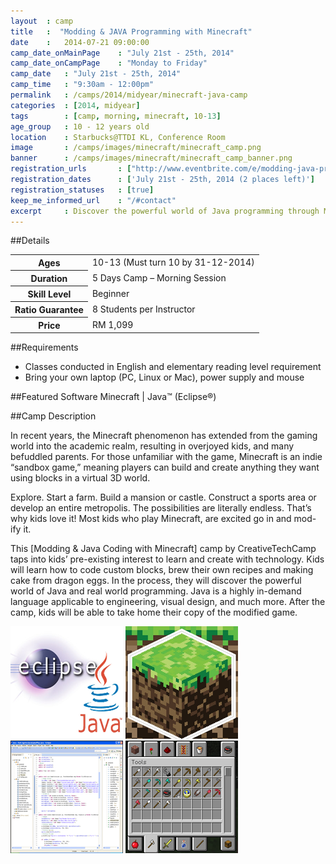 ```yaml
---
layout 	: camp
title 	:  "Modding & JAVA Programming with Minecraft"
date 	:   2014-07-21 09:00:00
camp_date_onMainPage 	: "July 21st - 25th, 2014"
camp_date_onCampPage 	: "Monday to Friday"
camp_date	: "July 21st - 25th, 2014"
camp_time	: "9:30am - 12:00pm"
permalink   : /camps/2014/midyear/minecraft-java-camp
categories  : [2014, midyear]
tags	    : [camp, morning, minecraft, 10-13]
age_group 	: 10 - 12 years old
location	: Starbucks@TTDI KL, Conference Room
image		: /camps/images/minecraft/minecraft_camp.png
banner		: /camps/images/minecraft/minecraft_camp_banner.png
registration_urls		: ["http://www.eventbrite.com/e/modding-java-programming-with-minecraft-tickets-12100116775"]
registration_dates		: ['July 21st - 25th, 2014 (2 places left)']
registration_statuses	: [true]
keep_me_informed_url	: "/#contact"
excerpt		: Discover the powerful world of Java programming through Minecraft. Start with the fundamentals of Java and Minecraft tools, then start modding!
---
```


##Details

<table>
	<tr>
		<th>Ages</th>
		<td>10-13 (Must turn 10 by 31-12-2014)</td>
	</tr>	
	<tr>
		<th>Duration</th>
		<td>5 Days Camp – Morning Session</td>
	</tr>	
	<tr>
		<th>Skill Level</th>
		<td>Beginner</td>
	</tr>	
	<tr>
		<th>Ratio Guarantee</th>
		<td>8 Students per Instructor</td>
	</tr>
    <tr>
		<th>Price</th>
		<td>RM 1,099</td>
	</tr>
</table>

##Requirements
* Classes conducted in English and elementary reading level requirement
* Bring your own laptop (PC, Linux or Mac), power supply and mouse

##Featured Software
Minecraft | Java™ (Eclipse®)

##Camp Description
<div class="row">
<div class="col-md-8">

<p>
In recent years, the Minecraft phenomenon has extended from the gaming world into the academic realm, resulting in overjoyed kids, and many befuddled parents. For those unfamiliar with the game, Minecraft is an indie “sandbox game,” meaning players can build and create anything they want using blocks in a virtual 3D world. 
</p>
<p>
Explore. Start a farm. Build a mansion or castle. Construct a sports area or develop an entire metropolis. The possibilities are literally endless. That’s why kids love it! Most kids who play Minecraft, are excited go in and mod-ify it. 
</p>
<p>
This [Modding & Java Coding with Minecraft] camp by CreativeTechCamp taps into kids’ pre-existing interest to learn and create with technology. Kids will learn how to code custom blocks, brew their own recipes and making cake from dragon eggs. In the process, they will discover the powerful world of Java and real world programming. Java is a highly in-demand language applicable to engineering, visual design, and much more. After the camp, kids will be able to take home their copy of the modified game.
</p>

</div>
<div class="col-md-4">
	<img class="pad img-responsive ctc-camp-imgs" src="/camps/images/minecraft/1.png"/>
	<img class="pad img-responsive ctc-camp-imgs" src="/camps/images/minecraft/2.png"/>
	<img class="pad img-responsive ctc-camp-imgs" src="/camps/images/minecraft/3.png"/>
	<img class="pad img-responsive ctc-camp-imgs" src="/camps/images/minecraft/4.png"/>
</div>
</div>
